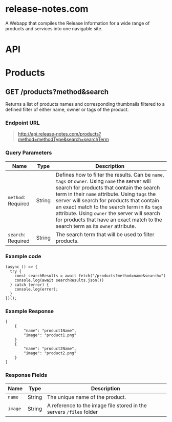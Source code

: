 # release-notes.com
A Webapp that compiles the Release Information for a wide range of products and services into one navigable site.

# API

# Products

## GET /products?method&search
Returns a list of products names and corresponding thumbnails filtered to a defined filter of either name, owner or tags of the product.

### Endpoint URL
> http://api.release-notes.com/products?method=methodType&search=searchTerm

### Query Parameters
| Name | Type | Description |
| -------- | -------- | -------- |
| `method`: Required | String | Defines how to filter the results. Can be `name`, `tags` or `owner`. Using `name` the server will search for products that contain the search term in their `name` attribute. Using `tags` the server will search for products that contain an exact match to the search term in its `tags` attribute. Using `owner` the server will search for products that have an exact match to the search term as its `owner` attribute. |
| `search`: Required | String | The search term that will be used to filter products. |

### Example code
```
(async () => {
  try {
    const searchResults = await fetch("/products?method=name&search=")
    console.log(await searchResults.json())
  } catch (error) {
    console.log(error);
  }
})();
```
### Example Response
```
[
    {
        "name": "product1Name",
        "image": "product1.png"
    }
    {
        "name": "product2Name",
        "image": "product2.png"
    }
]
```
### Response Fields
| Name | Type | Description |
| -------- | -------- | -------- |
| `name` | String | The unique name of the product. |
| `image` | String | A reference to the image file stored in the servers `/files` folder |